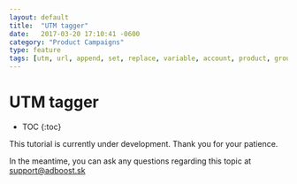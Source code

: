 ```yaml
---
layout: default
title:  "UTM tagger"
date:   2017-03-20 17:10:41 -0600
category: "Product Campaigns"
type: feature
tags: [utm, url, append, set, replace, variable, account, product, group, ad, pattern, ]
---
```


# UTM tagger

* TOC
{:toc}

This tutorial is currently under development. Thank you for your patience.

In the meantime, you can ask any questions regarding this topic at support@adboost.sk